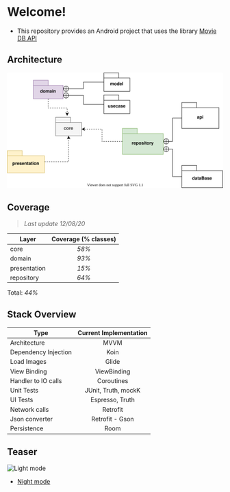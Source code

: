 # Welcome!

- This repository provides an Android project that uses the library  [Movie DB API](https://www.themoviedb.org)

## Architecture

![Architecture](img/architecture.svg)

## Coverage 

> _Last update 12/08/20_

| Layer                | Coverage (% classes)      |
|----------------------|:-------------------------:|
| core                 | _58%_                     |
| domain               | _93%_                     |
| presentation         | _15%_                     |
| repository           | _64%_                     |

Total: _44%_



## Stack Overview

| Type                 | Current Implementation  |
|----------------------|:-----------------------:|
| Architecture         | MVVM                    |
| Dependency Injection | Koin                    |
| Load Images          | Glide                   |
| View Binding         | ViewBinding             |
| Handler to IO calls  | Coroutines              |
| Unit Tests           | JUnit, Truth, mockK     |
| UI Tests             | Espresso, Truth         |
| Network calls        | Retrofit                |
| Json converter       | Retrofit - Gson         |
| Persistence          | Room                    |

## Teaser

![Light mode](img/teaser.gif)

- [Night mode](img/dark-theme-support.gif)
